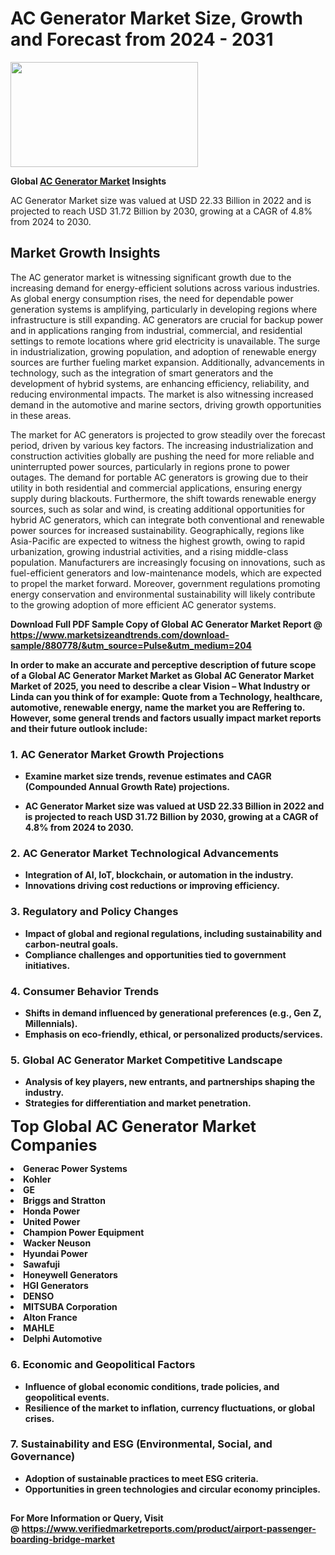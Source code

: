 <H1>AC Generator Market Size, Growth and Forecast from 2024 - 2031</H1><img class="aligncenter size-medium wp-image-584254" src="https://thirdeyenews.in/wp-content/uploads/2024/09/Global-Market-Research-300x168.jpeg" alt="" width="300" height="168" /><p><strong>Global&nbsp;<a href="https://www.marketsizeandtrends.com/download-sample/880778/&amp;utm_source=Pulse&amp;utm_medium=204">AC Generator Market</a> Insights</strong></p><p>AC Generator Market size was valued at USD 22.33 Billion in 2022 and is projected to reach USD 31.72 Billion by 2030, growing at a CAGR of 4.8% from 2024 to 2030.</p><p><h2>Market Growth Insights</h2> <p>The AC generator market is witnessing significant growth due to the increasing demand for energy-efficient solutions across various industries. As global energy consumption rises, the need for dependable power generation systems is amplifying, particularly in developing regions where infrastructure is still expanding. AC generators are crucial for backup power and in applications ranging from industrial, commercial, and residential settings to remote locations where grid electricity is unavailable. The surge in industrialization, growing population, and adoption of renewable energy sources are further fueling market expansion. Additionally, advancements in technology, such as the integration of smart generators and the development of hybrid systems, are enhancing efficiency, reliability, and reducing environmental impacts. The market is also witnessing increased demand in the automotive and marine sectors, driving growth opportunities in these areas.</p> <p><strong></strong></p> <p>The market for AC generators is projected to grow steadily over the forecast period, driven by various key factors. The increasing industrialization and construction activities globally are pushing the need for more reliable and uninterrupted power sources, particularly in regions prone to power outages. The demand for portable AC generators is growing due to their utility in both residential and commercial applications, ensuring energy supply during blackouts. Furthermore, the shift towards renewable energy sources, such as solar and wind, is creating additional opportunities for hybrid AC generators, which can integrate both conventional and renewable power sources for increased sustainability. Geographically, regions like Asia-Pacific are expected to witness the highest growth, owing to rapid urbanization, growing industrial activities, and a rising middle-class population. Manufacturers are increasingly focusing on innovations, such as fuel-efficient generators and low-maintenance models, which are expected to propel the market forward. Moreover, government regulations promoting energy conservation and environmental sustainability will likely contribute to the growing adoption of more efficient AC generator systems.</p> <p><strong></p><p><span class=""><strong>Download Full PDF Sample Copy of Global AC Generator Market Report</strong> @ <a href="https://www.marketsizeandtrends.com/download-sample/880778/&amp;utm_source=Pulse&amp;utm_medium=204" target="_blank">https://www.marketsizeandtrends.com/download-sample/880778/&amp;utm_source=Pulse&amp;utm_medium=204</a></span></p><p>In order to make an accurate and perceptive description of future scope of a Global&nbsp;AC Generator Market Market as Global&nbsp;AC Generator Market Market of 2025, you need to describe a clear Vision &ndash; What Industry or Linda can you think of for example: Quote from a Technology, healthcare, automotive, renewable energy, name the market you are Reffering to. However, some general trends and factors usually impact market reports and their future outlook include:</p><h3>1.&nbsp;<strong>AC Generator Market Growth Projections</strong></h3><ul><li>Examine market size trends, revenue estimates and CAGR (Compounded Annual Growth Rate) projections.</li><li><p>AC Generator Market size was valued at USD 22.33 Billion in 2022 and is projected to reach USD 31.72 Billion by 2030, growing at a CAGR of 4.8% from 2024 to 2030.</p></li></ul><h3>2.&nbsp;<strong>AC Generator Market Technological Advancements</strong></h3><ul><li>Integration of AI, IoT, blockchain, or automation in the industry.</li><li>Innovations driving cost reductions or improving efficiency.</li></ul><h3>3.&nbsp;<strong>Regulatory and Policy Changes</strong></h3><ul><li>Impact of global and regional regulations, including sustainability and carbon-neutral goals.</li><li>Compliance challenges and opportunities tied to government initiatives.</li></ul><h3>4.&nbsp;<strong>Consumer Behavior Trends</strong></h3><ul><li>Shifts in demand influenced by generational preferences (e.g., Gen Z, Millennials).</li><li>Emphasis on eco-friendly, ethical, or personalized products/services.</li></ul><h3>5.&nbsp;<strong>Global AC Generator Market Competitive Landscape</strong></h3><ul><li>Analysis of key players, new entrants, and partnerships shaping the industry.</li><li>Strategies for differentiation and market penetration.</li></ul><p data-pm-slice="1 1 []"><span style="color: inherit; font-family: inherit; font-size: 25px;">Top Global AC Generator Market Companies</span></p><div class="" data-test-id=""><p><li>Generac Power Systems</li><li> Kohler</li><li> GE</li><li> Briggs and Stratton</li><li> Honda Power</li><li> United Power</li><li> Champion Power Equipment</li><li> Wacker Neuson</li><li> Hyundai Power</li><li> Sawafuji</li><li> Honeywell Generators</li><li> HGI Generators</li><li> DENSO</li><li> MITSUBA Corporation</li><li> Alton France</li><li> MAHLE</li><li> Delphi Automotive</li></p></div><h3>6.&nbsp;<strong>Economic and Geopolitical Factors</strong></h3><ul><li>Influence of global economic conditions, trade policies, and geopolitical events.</li><li>Resilience of the market to inflation, currency fluctuations, or global crises.</li></ul><h3>7.&nbsp;<strong>Sustainability and ESG (Environmental, Social, and Governance)</strong></h3><ul><li>Adoption of sustainable practices to meet ESG criteria.</li><li>Opportunities in green technologies and circular economy principles.</li></ul><h2><strong style="font-size: 14px;">For More Information or Query, Visit @&nbsp;</strong><a style="background-color: #ffffff; font-size: 14px;" href="https://www.marketsizeandtrends.com/report/ac-generator-market/" target="_blank">https://www.verifiedmarketreports.com/product/airport-passenger-boarding-bridge-market</a></h2>
